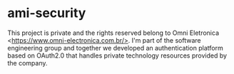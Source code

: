 # ami-security
This project is private and the rights reserved belong to Omni Eletronica &lt;https://www.omni-electronica.com.br/>. I'm part of the software engineering group and together we developed an authentication platform based on OAuth2.0 that handles private technology resources provided by the company.
